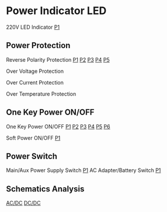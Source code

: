 # Power Indicator LED
220V LED Indicator
[P1](https://user-images.githubusercontent.com/32056331/112077747-148d9b00-8bb8-11eb-9386-ea2e6a7625c6.png)

## Power Protection
Reverse Polarity Protection
[P1](https://user-images.githubusercontent.com/32056331/113377777-e07c5c00-93a7-11eb-8f82-b89fa74336ea.png)
[P2](https://user-images.githubusercontent.com/32056331/112265460-7da30a80-8cad-11eb-9524-aea679b8e704.png)
[P3](https://user-images.githubusercontent.com/32056331/112265541-9dd2c980-8cad-11eb-94c9-7cce3385b7f1.png)
[P4](https://user-images.githubusercontent.com/32056331/113378313-40273700-93a9-11eb-9ed1-67cefbba8c41.jpg)
[P5](https://user-images.githubusercontent.com/32056331/113387059-1fb5a780-93be-11eb-92c7-8d05f95518e6.png)

Over Voltage Protection

Over Current Protection

Over Temperature Protection



## One Key Power ON/OFF
One Key Power ON/OFF
[P1](https://user-images.githubusercontent.com/32056331/113376641-ba08f180-93a4-11eb-9cb3-41b69390c5cb.jpg)
[P2](https://user-images.githubusercontent.com/32056331/113391169-b174e300-93c5-11eb-8772-5f92b01de6ac.png)
[P3](https://user-images.githubusercontent.com/32056331/113391174-b2a61000-93c5-11eb-8fe2-4d3b8d9ab1f9.png)
[P4](https://user-images.githubusercontent.com/32056331/119066165-ca873100-ba11-11eb-8950-fca3b1d0e822.png)
[P5](https://user-images.githubusercontent.com/32056331/119066180-cf4be500-ba11-11eb-908c-2f755d7691e5.png)
[P6](https://user-images.githubusercontent.com/32056331/119066185-d115a880-ba11-11eb-8007-18a6a6ed123a.png)

Soft Power ON/OFF
[P1](https://user-images.githubusercontent.com/32056331/113643658-63a5f680-96b5-11eb-8d20-cb0d15f3e44b.png)

## Power Switch
Main/Aux Power Supply Switch
[P1](https://user-images.githubusercontent.com/32056331/113644761-09f2fb80-96b8-11eb-983b-d03254f2064e.png)
AC Adapter/Battery Switch
[P1](https://user-images.githubusercontent.com/32056331/114142936-18eedd80-9946-11eb-9c9d-957e2c773e50.png)

## Schematics Analysis
[AC/DC](https://github.com/ShellAlbert/ShellAlbert.github.io/blob/master/hardware/PowerSupply/ACDC.md)
[DC/DC](https://github.com/ShellAlbert/ShellAlbert.github.io/blob/master/hardware/PowerSupply/DCDC.md)
